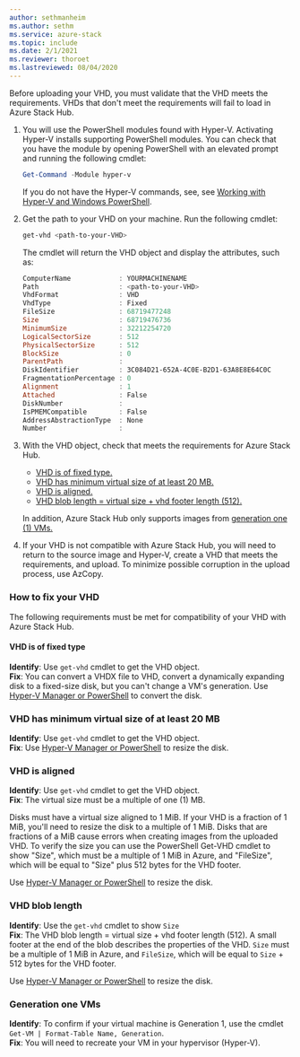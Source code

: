 ```yaml
---
author: sethmanheim
ms.author: sethm
ms.service: azure-stack
ms.topic: include
ms.date: 2/1/2021
ms.reviewer: thoroet
ms.lastreviewed: 08/04/2020
---
```


Before uploading your VHD, you must validate that the VHD meets the requirements. VHDs that don't meet the requirements will fail to load in Azure Stack Hub.

1. You will use the PowerShell modules found with Hyper-V. Activating Hyper-V installs supporting PowerShell modules. You can check that you have the module by opening PowerShell with an elevated prompt and running the following cmdlet:

    ```powershell  
    Get-Command -Module hyper-v
    ```

    If you do not have the Hyper-V commands, see, see [Working with Hyper-V and Windows PowerShell](/virtualization/hyper-v-on-windows/quick-start/try-hyper-v-powershell). 

2. Get the path to your VHD on your machine. Run the following cmdlet:

    ```powershell  
    get-vhd <path-to-your-VHD>
    ```

    The cmdlet will return the VHD object and display the attributes, such as:
    
    ```powershell  
    ComputerName            : YOURMACHINENAME
    Path                    : <path-to-your-VHD>
    VhdFormat               : VHD
    VhdType                 : Fixed
    FileSize                : 68719477248
    Size                    : 68719476736
    MinimumSize             : 32212254720
    LogicalSectorSize       : 512
    PhysicalSectorSize      : 512
    BlockSize               : 0
    ParentPath              :
    DiskIdentifier          : 3C084D21-652A-4C0E-B2D1-63A8E8E64C0C
    FragmentationPercentage : 0
    Alignment               : 1
    Attached                : False
    DiskNumber              :
    IsPMEMCompatible        : False
    AddressAbstractionType  : None
    Number                  :
    ```

3. With the VHD object, check that meets the requirements for Azure Stack Hub.
    - [VHD is of fixed type.](#vhd-is-of-fixed-type)
    - [VHD has minimum virtual size of at least 20 MB.](#vhd-has-minimum-virtual-size-of-at-least-20-mb)
    - [VHD is aligned.](#vhd-is-aligned)
    - [VHD blob length = virtual size + vhd footer length (512).](#vhd-blob-length) 
    
    In addition, Azure Stack Hub only supports images from [generation one (1) VMs.](#generation-one-vms)

4. If your VHD is not compatible with Azure Stack Hub, you will need to return to the source image and Hyper-V, create a VHD that meets the requirements, and upload. To minimize possible corruption in the upload process, use AzCopy.

### How to fix your VHD

The following requirements must be met for compatibility of your VHD with Azure Stack Hub.

#### VHD is of fixed type
**Identify**: Use `get-vhd` cmdlet to get the VHD object.  
**Fix**: You can convert a VHDX file to VHD, convert a dynamically expanding disk to a fixed-size disk, but you can't change a VM's generation.
Use [Hyper-V Manager or PowerShell](/azure/virtual-machines/windows/prepare-for-upload-vhd-image#use-hyper-v-manager-to-convert-the-disk) to convert the disk.

### VHD has minimum virtual size of at least 20 MB
**Identify**: Use `get-vhd` cmdlet to get the VHD object.  
**Fix**: Use [Hyper-V Manager or PowerShell](/azure/virtual-machines/windows/prepare-for-upload-vhd-image#use-hyper-v-manager-to-resize-the-disk) to resize the disk. 

### VHD is aligned
**Identify**: Use `get-vhd` cmdlet to get the VHD object.  
**Fix**: The virtual size must be a multiple of one (1) MB. 

Disks must have a virtual size aligned to 1 MiB. If your VHD is a fraction of 1 MiB, you'll need to resize the disk to a multiple of 1 MiB. Disks that are fractions of a MiB cause errors when creating images from the uploaded VHD. 
To verify the size you can use the PowerShell Get-VHD cmdlet to show "Size", which must be a multiple of 1 MiB in Azure, and "FileSize", which will be equal to "Size" plus 512 bytes for the VHD footer.

Use [Hyper-V Manager or PowerShell](/azure/virtual-machines/windows/prepare-for-upload-vhd-image#use-hyper-v-manager-to-resize-the-disk) to resize the disk. 


### VHD blob length
**Identify**: Use the `get-vhd` cmdlet to show `Size`   
**Fix**: The VHD blob length = virtual size + vhd footer length (512). A small footer at the end of the blob describes the properties of the VHD. `Size` must be a multiple of 1 MiB in Azure, and `FileSize`, which will be equal to `Size` + 512 bytes for the VHD footer.

Use [Hyper-V Manager or PowerShell](/azure/virtual-machines/windows/prepare-for-upload-vhd-image#use-hyper-v-manager-to-resize-the-disk) to resize the disk. 

### Generation one VMs
**Identify**: To confirm if your virtual machine is Generation 1, use the cmdlet `Get-VM | Format-Table Name, Generation`.  
**Fix**: You will need to recreate your VM in your hypervisor (Hyper-V).